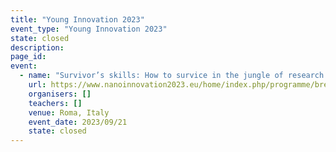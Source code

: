 ```yaml
---
title: "Young Innovation 2023"
event_type: "Young Innovation 2023"
state: closed
description: 
page_id: 
event:
  - name: "Survivor’s skills: How to survice in the jungle of research (II) - Do I have the transferable skills to successfully develop my research career?"
    url: https://www.nanoinnovation2023.eu/home/index.php/programme/breakout-sessions
    organisers: []
    teachers: []
    venue: Roma, Italy
    event_date: 2023/09/21
    state: closed
---
```





